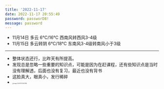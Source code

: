 ```yaml
---
title: '2022-11-17'
date: 2022-11-17 20:55:49
password: passworD8!
message: password
---
```

- 11月14日 多云 6℃/16℃ 西南风转西风3-4级
- 11月15日 多云转阴 6℃/18℃ 东南风3-4级转南风小于3级

***

- 整体状态还行，比昨天有所提高。
- 发现总是忽略一些重要的知识点，可能是因为在赶课程，还有些知识点是当时没有理解透，后面也没有复习，最近也没有背书
- 这脸真大，眼真小，发行稀碎
- <img src="http://nidhogg-110.cn/image-20221117210321196.png" alt="image-20221117210321196" style="zoom:25%;" />
